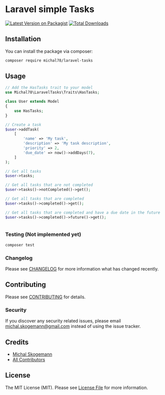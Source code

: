 # Laravel simple Tasks

[![Latest Version on Packagist](https://img.shields.io/packagist/v/michal78/laravel-tasks.svg?style=flat-square)](https://packagist.org/packages/michal78/laravel-tasks)
[![Total Downloads](https://img.shields.io/packagist/dt/michal78/laravel-tasks.svg?style=flat-square)](https://packagist.org/packages/michal78/laravel-tasks)

## Installation

You can install the package via composer:

```bash
composer require michal78/laravel-tasks
```

## Usage

```php
// Add the HasTasks trait to your model
use Michal78\LaravelTasks\Traits\HasTasks;

class User extends Model
{
    use HasTasks;
}

// Create a task
$user->addTask(
    [
        'name' => 'My task',
        'description' => 'My task description',
        'priority' => 2,
        'due_date' => now()->addDays(7),
    ]
);

// Get all tasks
$user->tasks;

// Get all tasks that are not completed
$user->tasks()->notCompleted()->get();

// Get all tasks that are completed
$user->tasks()->completed()->get();

// Get all tasks that are completed and have a due date in the future
$user->tasks()->completed()->future()->get();
```

```php
```

### Testing (Not implemented yet)

```bash
composer test
```

### Changelog

Please see [CHANGELOG](CHANGELOG.md) for more information what has changed recently.

## Contributing

Please see [CONTRIBUTING](CONTRIBUTING.md) for details.

### Security

If you discover any security related issues, please email michal.skogemann@gmail.com instead of using the issue tracker.

## Credits

-   [Michal Skogemann](https://github.com/michal78)
-   [All Contributors](../../contributors)

## License

The MIT License (MIT). Please see [License File](LICENSE.md) for more information.
